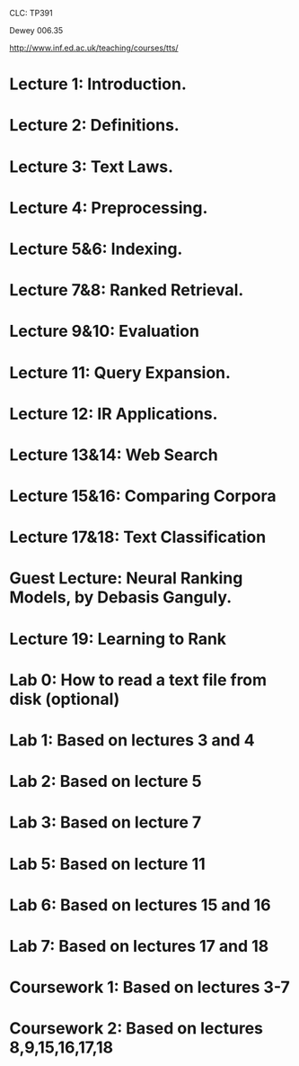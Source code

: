 CLC: TP391

Dewey 006.35

http://www.inf.ed.ac.uk/teaching/courses/tts/

# Lecture 1: Introduction.

# Lecture 2: Definitions.

# Lecture 3: Text Laws.

# Lecture 4: Preprocessing.

# Lecture 5&6: Indexing.

# Lecture 7&8: Ranked Retrieval.

# Lecture 9&10: Evaluation

# Lecture 11: Query Expansion.

# Lecture 12: IR Applications.

# Lecture 13&14: Web Search

# Lecture 15&16: Comparing Corpora

# Lecture 17&18: Text Classification

# Guest Lecture: Neural Ranking Models, by Debasis Ganguly.

# Lecture 19: Learning to Rank

# Lab 0: How to read a text file from disk (optional)

# Lab 1: Based on lectures 3 and 4

# Lab 2: Based on lecture 5

# Lab 3: Based on lecture 7

# Lab 5: Based on lecture 11

# Lab 6: Based on lectures 15 and 16

# Lab 7: Based on lectures 17 and 18

# Coursework 1: Based on lectures 3-7

# Coursework 2: Based on lectures 8,9,15,16,17,18